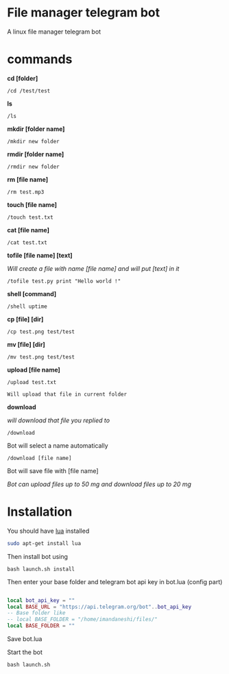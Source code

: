 # File manager telegram bot

A linux file manager telegram bot

# commands

 **cd [folder]**

`/cd /test/test`

 **ls**

`/ls`

  **mkdir [folder name]**

`/mkdir new folder`

 **rmdir [folder name]**

`/rmdir new folder`

 **rm [file name]**

`/rm test.mp3`

 **touch [file name]**

`/touch test.txt`

 **cat [file name]**

`/cat test.txt`

 **tofile [file name] [text]**

_Will create a file with name [file name] and will put [text] in it_

`/tofile test.py print "Hello world !"`

 **shell [command]**

`/shell uptime`

 **cp [file] [dir]**

`/cp test.png test/test`

 **mv [file] [dir]**

`/mv test.png test/test`

 **upload [file name]**

`/upload test.txt`

`Will upload that file in current folder`

 **download <file name>**

_will download that file you replied to_

 `/download`

Bot will select a name automatically

`/download [file name]`

Bot will save file with [file name]

_Bot can upload files up to 50 mg and download files up to 20 mg_

# Installation

You should have [lua](http://www.lua.org/) installed

```bash
sudo apt-get install lua

```

Then install bot using

`bash launch.sh install`


Then enter your base folder and telegram bot api key in bot.lua (config part)

```lua

local bot_api_key = ""
local BASE_URL = "https://api.telegram.org/bot"..bot_api_key
-- Base folder like
-- local BASE_FOLDER = "/home/imandaneshi/files/"
local BASE_FOLDER = ""

```
Save bot.lua

Start the bot

`bash launch.sh`
